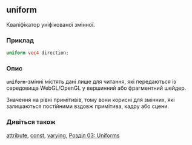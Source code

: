 ## uniform
Кваліфікатор уніфікованої змінної.

### Приклад
```glsl
uniform vec4 direction;
```

### Опис
**```uniform```**-змінні містять дані лише для читання, які передаються із середовища WebGL/OpenGL у вершинний або фрагментний шейдер.

Значення на рівні примітивів, тому вони корисні для змінних, які залишаються постійними вздовж примітива, кадру або сцени.

### Дивіться також
[attribute](/glossary/?lan=ua&search=attribute), [const](/glossary/?lan=ua&search=const), [varying](/glossary/?lan=ua&search=varying), [Розділ 03: Uniforms](/03/?lan=ua)
